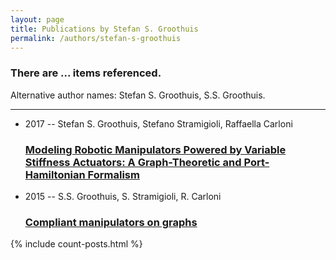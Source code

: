 ```yaml
---
layout: page
title: Publications by Stefan S. Groothuis
permalink: /authors/stefan-s-groothuis
---
```


<h3 id="number-posts">There are ... items referenced.</h3>
<p id='info-authors'>Alternative author names: Stefan S. Groothuis, S.S. Groothuis.</p>
<hr />
<ul class="post-list">
<li><span class='post-meta'>2017 -- Stefan S. Groothuis, Stefano Stramigioli, Raffaella Carloni</span><h3><a class='post-link' href="{{ site.baseurl }}/modeling-robotic-manipulators-powered-by-variable-stiffness-actuators-a-graph-theoretic-and-port-hamiltonian-formalism">Modeling Robotic Manipulators Powered by Variable Stiffness Actuators: A Graph-Theoretic and Port-Hamiltonian Formalism</a></h3></li>
<li><span class='post-meta'>2015 -- S.S. Groothuis, S. Stramigioli, R. Carloni</span><h3><a class='post-link' href="{{ site.baseurl }}/compliant-manipulators-on-graphs">Compliant manipulators on graphs</a></h3></li>

</ul>
{% include count-posts.html %}
